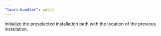 ```yaml
---
"tauri-bundler": patch
---
```


Initialize the preselected installation path with the location of the previous installation.